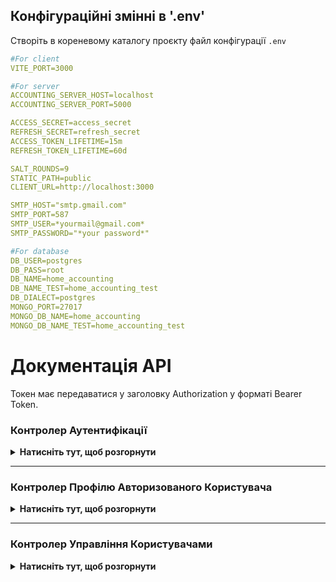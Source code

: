 ## Конфігураційні змінні в '.env'

Створіть в кореневому каталогу проєкту файл конфігурації `.env`

```yaml
#For client
VITE_PORT=3000

#For server
ACCOUNTING_SERVER_HOST=localhost
ACCOUNTING_SERVER_PORT=5000

ACCESS_SECRET=access_secret
REFRESH_SECRET=refresh_secret
ACCESS_TOKEN_LIFETIME=15m
REFRESH_TOKEN_LIFETIME=60d

SALT_ROUNDS=9
STATIC_PATH=public
CLIENT_URL=http://localhost:3000

SMTP_HOST="smtp.gmail.com"
SMTP_PORT=587
SMTP_USER=*yourmail@gmail.com*
SMTP_PASSWORD="*your password*"

#For database
DB_USER=postgres
DB_PASS=root
DB_NAME=home_accounting
DB_NAME_TEST=home_accounting_test
DB_DIALECT=postgres
MONGO_PORT=27017
MONGO_DB_NAME=home_accounting
MONGO_DB_NAME_TEST=home_accounting_test
```

# Документація API

Токен має передаватися у заголовку Authorization у форматі Bearer Token.

### Контролер Аутентифікації

<details>
  <summary><strong>Натисніть тут, щоб розгорнути</strong></summary>
  
Цей контролер відповідає за реєстрацію, авторизацію та відновлення паролю користувача.

#### 1. Реєстрація користувача

**Метод**: POST  
**URL**: `/api/auth/registration`  
**Опис**: Створює нового користувача.

**Тіло запиту**:

<pre><code>{
  "fullName": "повне ім'я користувача",
  "email": "email користувача",
  "password": "пароль"
}
</code></pre>

**Відповідь**:

<pre><code>{
  "accessToken": "JWT access токен",
  "refreshToken": "JWT refresh токен",
  "user": {
    "uuid": "uuid користувача",
    "fullName": "повне ім'я користувача",
    "emailConfirm": "статус підтвердження email користувача",
    "role": "роль користувача",
    "photo": "фото користувача (якщо є)"
  },
  "permissions": ["НАЗВА_ДОЗВОЛУ", "НАЗВА_ДОЗВОЛУ", ...]
}
</code></pre>

---

#### 2. Логін користувача

**Метод**: POST  
**URL**: `/api/auth/login`  
**Опис**: Логін користувача, видає JWT токени.

**Тіло запиту**:

<pre><code>{
  "email": "email користувача",
  "password": "пароль"
}
</code></pre>

**Відповідь**:

<pre><code>{
  "accessToken": "JWT access токен",
  "refreshToken": "JWT refresh токен",
  "user": {
    "uuid": "uuid користувача",
    "fullName": "повне ім'я користувача",
    "emailConfirm": "статус підтвердження email користувача",
    "role": "роль користувача",
    "photo": "фото користувача (якщо є)"
  },
  "permissions": ["НАЗВА_ДОЗВОЛУ", "НАЗВА_ДОЗВОЛУ", ...]
}
</code></pre>

---

#### 3. Логаут користувача

**Метод**: GET  
**URL**: `/api/auth/logout`  
**Опис**: Видаляє refresh токен і завершує сесію користувача.  
**Тіло запиту**: не потрібне.  
**Відповідь**: 200 OK

---

#### 4. Оновлення токенів (Refresh)

**Метод**: GET  
**URL**: `/api/auth/refresh`  
**Опис**: Оновлює JWT токени, використовуючи refresh токен з cookies.  
**Тіло запиту**: не потрібне.

**Відповідь**:

<pre><code>{
  "accessToken": "JWT access токен",
  "refreshToken": "JWT refresh токен",
  "user": {
    "uuid": "uuid користувача",
    "fullName": "повне ім'я користувача",
    "emailConfirm": "статус підтвердження email користувача",
    "role": "роль користувача",
    "photo": "фото користувача (якщо є)"
  },
  "permissions": ["НАЗВА_ДОЗВОЛУ", "НАЗВА_ДОЗВОЛУ", ...]
}
</code></pre>

---

#### 5. Запит на скидання паролю

**Метод**: POST  
**URL**: `/api/auth/forgot`  
**Опис**: Відправляє на електронну пошту користувача посилання для скидання пароля.

**Тіло запиту**:

<pre><code>{
  "email": "email користувача"
}
</code></pre>

**Відповідь**:

<pre><code>{
  "severity": "success",
  "title": "Скидання паролю..."
  "message": "На Вашу електронну адресу відправлено повідомлення з подальшими інструкціями",
}
</code></pre>

---

#### 6. Перенаправлення на сторінку для скидання паролю

**Метод**: GET  
**URL**: `/api/auth/reset-password`  
**Опис**: Перевіряє токен для скидання пароля і перенаправляє користувача на сторінку введення нового пароля.  
**Тіло запиту**: не потрібне.

**Відповідь**:

<pre><code>301 Redirect</code></pre>

---

#### 7. Скидання паролю

**Метод**: POST  
**URL**: `/api/auth/reset?token={uuid_token}`  
**Опис**: Скидає пароль користувача за допомогою токена для скидання пароля.

**Тіло запиту**:

<pre><code>{
  "newPassword": "новий пароль",
  "confirmNewPassword": "підтвердження нового паролю"
}
</code></pre>

**Відповідь**:

<pre><code>{
  "severity": "success",
  "title": "Скидання паролю..."
  "message": "Ваш пароль успішно змінено",
}
</code></pre>

</details>

---

### Контролер Профілю Авторизованого Користувача

<details>
  <summary><strong>Натисніть тут, щоб розгорнути</strong></summary>

Цей контролер відповідає за управління профілем поточного залогіненого користувача.

#### 1. Перегляд даних профілю поточного користувача

**Метод**: GET  
**URL**: `/api/profile`  
**Опис**: Отримує профіль поточного залогіненого користувача.  
**Тіло запиту**: не потрібне.

**Відповідь**:

<pre><code>{
  "uuid": "uuid поточного користувача",
  "fullName": "повне ім'я користувача",
  "role": {
    "uuid ролі користувача",
    "назва ролі користувача"
  },
  "photo": "фото користувача (якщо є)",
  "email": "email користувача",
  "emailConfirm": "статус підтвердження email користувача",
  "creation": {
    "createdAt": "дата та час створення облікового запису",
    "updatedAt": "дата та час редагування облікового запису"
  },
  "permissions": [
    {
      "uuid": "uuid дозволу",
      "title": "НАЗВА_ДОЗВОЛУ"
    }, 
    {
      "uuid": "uuid дозволу",
      "title": "НАЗВА_ДОЗВОЛУ"
    }, 
    ...
  ]
}
</code></pre>

---

#### 2. Підтвердження email нового користувача

**Метод**: GET  
**URL**: `/api/profile/confirm?token={uuid_token}`  
**Опис**: Підтверджує email користувача за допомогою токена.  
**Тіло запиту**: не потрібне.  
**Відповідь**: 301 Redirect

---

#### 3. Повторне відправлення посилання для підтвердження email

**Метод**: GET  
**URL**: `/api/profile/resend`  
**Опис**: Повторно надсилає лист для підтвердження email.  
**Тіло запиту**: не потрібне.  
**Відповідь**: 301 Redirect

---

#### 4. Редагування даних профілю поточного користувача

**Метод**: PATCH  
**URL**: `/api/profile`  
**Опис**: Оновлює профіль поточного залогіненого користувача.

**Тіло запиту**:

<pre><code>{
  "fullName": "нове ім'я користувача",
  "email": "новий email користувача (необов'язково)",
  "role": "нова роль користувача (необов'язково)",
}
</code></pre>

**Відповідь**:

<pre><code>{
  "accessToken": "JWT access токен",
  "refreshToken": "JWT refresh токен",
  "user": {
    "uuid": "uuid користувача",
    "fullName": "повне ім'я користувача",
    "emailConfirm": "статус підтвердження email користувача",
    "role": "роль користувача",
    "photo": "фото користувача (якщо є)"
  },
  "permissions": ["НАЗВА_ДОЗВОЛУ", "НАЗВА_ДОЗВОЛУ", ...]
}
</code></pre>

---

#### 5. Зміна пароля поточного користувача

**Метод**: PATCH  
**URL**: `/api/profile/password`  
**Опис**: Оновлює пароль поточного користувача.

**Тіло запиту**:

<pre><code>{
  "newPassword": "новий пароль",
  "confirmNewPassword": "підтвердження нового пароля"
}
</code></pre>

**Відповідь**:

<pre><code>{
  "accessToken": "JWT access токен",
  "refreshToken": "JWT refresh токен",
  "user": {
    "uuid": "uuid користувача",
    "fullName": "повне ім'я користувача",
    "emailConfirm": "статус підтвердження email користувача",
    "role": "роль користувача",
    "photo": "фото користувача (якщо є)"
  },
  "permissions": ["НАЗВА_ДОЗВОЛУ", "НАЗВА_ДОЗВОЛУ", ...]
}
</code></pre>

---

#### 6. Зміна фото користувача

**Метод**: PATCH  
**URL**: `/api/profile/photo`  
**Опис**: Оновлює аватар користувача.  
**Формат запиту**: FormData

**Тіло запиту**:

<pre><code>{
  "photo": (файл зображення)
}
</code></pre>

**Відповідь**:

<pre><code>{
  "uuid": "uuid користувача",
  "photo": "фото користувача"
}
</code></pre>

---

#### 7. Видалення фото користувача

**Метод**: DELETE  
**URL**: `/api/profile/photo`  
**Опис**: Видаляє аватар користувача, повертаючи його до дефолтного.  
**Тіло запиту**: не потрібне.

**Відповідь**:

<pre><code>{
  "uuid": "uuid користувача",
  "photo": ""
}
</code></pre>

---

#### 8. Видалення облікового запису користувача

**Метод**: DELETE  
**URL**: `/api/profile`  
**Опис**: Видаляє обліковий запис поточного користувача.  
**Тіло запиту**: не потрібне.  
**Відповідь**: 200 OK

</details>

---

### Контролер Управління Користувачами

<details>
  <summary><strong>Натисніть тут, щоб розгорнути</strong></summary>

Цей контролер відповідає за управління користувачами, редагування профілів, отримання та видалення їхніх даних.

#### 1. Отримання списку всіх користувачів

**Метод**: GET  
**URL**: `/api/users`  
**Опис**: Отримує список всіх користувачів.  
**Тіло запиту**: не потрібне.

**Відповідь**:

<pre><code>[
  {
    "uuid": "uuid користувача",
    "fullName": "повне ім'я користувача",
    "photo": "фото користувача (якщо є)",
  },
  ...
]
</code></pre>

---

#### 2. Перегляд даних користувача за UUID

**Метод**: GET  
**URL**: `/api/users/{uuid}`  
**Опис**: Отримує інформацію про користувача за його UUID.  
**Тіло запиту**: не потрібне.

**Відповідь, якщо поточний залогінений користувач має дозвіл FULL_PROFILE_VIEWER**:

<pre><code>{
  "uuid": "uuid поточного користувача",
  "fullName": "повне ім'я користувача",
  "role": {
    "uuid ролі користувача",
    "назва ролі користувача"
  },
  "photo": "фото користувача (якщо є)",
  "email": "email користувача",
  "emailConfirm": "статус підтвердження email користувача",
  "creation": {
    "createdAt": "дата та час створення облікового запису",
    "updatedAt": "дата та час редагування облікового запису"
  },
  "permissions": [
    {
      "uuid": "uuid дозволу",
      "title": "НАЗВА_ДОЗВОЛУ"
    }, 
    {
      "uuid": "uuid дозволу",
      "title": "НАЗВА_ДОЗВОЛУ"
    }, 
    ...
  ]
}
</code></pre>

**Відповідь, якщо поточний залогінений користувач має дозвіл LIMITED_PROFILE_VIEWER**:

<pre><code>{
  "uuid": "uuid поточного користувача",
  "fullName": "повне ім'я користувача",
  "role": {
    "uuid ролі користувача",
    "назва ролі користувача"
  },
  "photo": "фото користувача (якщо є)",
  "creation": {
    "createdAt": "дата та час створення облікового запису",
    "updatedAt": "дата та час редагування облікового запису"
  },
}
</code></pre>

---

#### 3. Редагування даних користувача за UUID

**Метод**: PATCH  
**URL**: `/api/users/{uuid}`  
**Опис**: Оновлює інформацію про користувача за його UUID.

**Тіло запиту**:

<pre><code>{
  "fullName": "нове ім'я користувача",
  "email": "новий email користувача (необов'язково)",
  "role": "нова роль користувача (необов'язково)",
}
</code></pre>

**Відповідь**:

<pre><code>{
  "accessToken": "JWT access токен",
  "refreshToken": "JWT refresh токен",
  "user": {
    "uuid": "uuid користувача",
    "fullName": "повне ім'я користувача",
    "emailConfirm": "статус підтвердження email користувача",
    "role": "роль користувача",
    "photo": "фото користувача (якщо є)"
  },
  "permissions": ["НАЗВА_ДОЗВОЛУ", "НАЗВА_ДОЗВОЛУ", ...]
}
</code></pre>

---

#### 4. Зміна пароля поточного користувача за UUID

**Метод**: PATCH  
**URL**: `/api/users/{uuid}/password`  
**Опис**: Оновлює пароль облікового запису користувача за його UUID.

**Тіло запиту**:

<pre><code>{
  "newPassword": "новий пароль",
  "confirmNewPassword": "підтвердження нового пароля"
}
</code></pre>

**Відповідь**:

<pre><code>{
  "accessToken": "JWT access токен",
  "refreshToken": "JWT refresh токен",
  "user": {
    "uuid": "uuid користувача",
    "fullName": "повне ім'я користувача",
    "emailConfirm": "статус підтвердження email користувача",
    "role": "роль користувача",
    "photo": "фото користувача (якщо є)"
  },
  "permissions": ["НАЗВА_ДОЗВОЛУ", "НАЗВА_ДОЗВОЛУ", ...]
}
</code></pre>

---

#### 5. Зміна фото користувача за UUID

**Метод**: PATCH  
**URL**: `/api/users/{uuid}/photo`  
**Опис**: Оновлює аватар користувача за його UUID.  
**Формат запиту**: FormData

**Тіло запиту**:

<pre><code>{
  "photo": (файл зображення)
}
</code></pre>

**Відповідь**:

<pre><code>{
  "uuid": "uuid користувача",
  "photo": "фото користувача"
}
</code></pre>

---

#### 6. Видалення фото користувача за UUID

**Метод**: DELETE  
**URL**: `/api/users/{uuid}/photo`  
**Опис**: Видаляє аватар користувача за його UUID, повертаючи його до дефолтного.  
**Тіло запиту**: не потрібне.

**Відповідь**:

<pre><code>{
  "uuid": "uuid користувача",
  "photo": ""
}
</code></pre>

---

#### 7. Видалення облікового запису користувача за UUID

**Метод**: DELETE  
**URL**: `/api/users/{uuid}`  
**Опис**: Видаляє користувача за UUID.  
**Тіло запиту**: не потрібне.  
**Відповідь**: 200 OK

</details>
